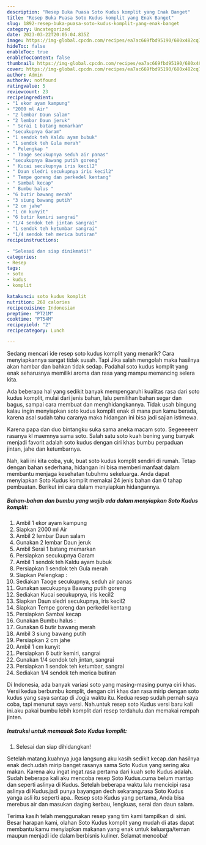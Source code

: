 ```yaml
---
description: "Resep Buka Puasa Soto Kudus komplit yang Enak Banget"
title: "Resep Buka Puasa Soto Kudus komplit yang Enak Banget"
slug: 1892-resep-buka-puasa-soto-kudus-komplit-yang-enak-banget
category: Uncategorized
date: 2023-03-22T20:05:04.835Z
image: https://img-global.cpcdn.com/recipes/ea7ac669fbd95190/680x482cq70/soto-kudus-komplit-foto-resep-utama.jpg
hideToc: false
enableToc: true
enableTocContent: false
thumbnail: https://img-global.cpcdn.com/recipes/ea7ac669fbd95190/680x482cq70/soto-kudus-komplit-foto-resep-utama.jpg
cover: https://img-global.cpcdn.com/recipes/ea7ac669fbd95190/680x482cq70/soto-kudus-komplit-foto-resep-utama.jpg
author: Admin
authorAv: notfound
ratingvalue: 5
reviewcount: 23
recipeingredient:
- "1 ekor ayam kampung"
- "2000 ml Air"
- "2 lembar Daun salam"
- "2 lembar Daun jeruk"
- " Serai 1 batang memarkan"
- "secukupnya Garam"
- "1 sendok teh Kaldu ayam bubuk"
- "1 sendok teh Gula merah"
- " Pelengkap "
- " Taoge secukupnya seduh air panas"
- "secukupnya Bawang putih goreng"
- " Kucai secukupnya iris kecil2"
- " Daun sledri secukupnya iris kecil2"
- " Tempe goreng dan perkedel kentang"
- " Sambal kecap"
- " Bumbu halus "
- "6 butir bawang merah"
- "3 siung bawang putih"
- "2 cm jahe"
- "1 cm kunyit"
- "6 butir kemiri sangrai"
- "1/4 sendok teh jintan sangrai"
- "1 sendok teh ketumbar sangrai"
- "1/4 sendok teh merica butiran"
recipeinstructions:

- "Selesai dan siap dinikmati!"
categories:
- Resep
tags:
- soto
- kudus
- komplit

katakunci: soto kudus komplit 
nutrition: 268 calories
recipecuisine: Indonesian
preptime: "PT21M"
cooktime: "PT54M"
recipeyield: "2"
recipecategory: Lunch

---
```



Sedang mencari ide resep soto kudus komplit yang menarik? Cara menyiapkannya sangat tidak susah. Tapi Jika salah mengolah maka hasilnya akan hambar dan bahkan tidak sedap. Padahal soto kudus komplit yang enak seharusnya memiliki aroma dan rasa yang mampu memancing selera kita.


Ada beberapa hal yang sedikit banyak mempengaruhi kualitas rasa dari soto kudus komplit, mulai dari jenis bahan, lalu pemilihan bahan segar dan bagus, sampai cara membuat dan menghidangkannya. Tidak usah bingung kalau ingin menyiapkan soto kudus komplit enak di mana pun kamu berada, karena asal sudah tahu caranya maka hidangan ini bisa jadi sajian istimewa.

Karena papa dan duo bintangku suka sama aneka macam soto. Segeeeeerr rasanya kl maemnya sama soto. Salah satu soto kuah bening yang banyak menjadi favorit adalah soto kudus dengan ciri khas bumbu perpaduan jintan, jahe dan ketumbarnya.


Nah, kali ini kita coba, yuk, buat soto kudus komplit sendiri di rumah. Tetap dengan bahan sederhana, hidangan ini bisa memberi manfaat dalam membantu menjaga kesehatan tubuhmu sekeluarga. Anda dapat menyiapkan Soto Kudus komplit memakai 24 jenis bahan dan 0 tahap pembuatan. Berikut ini cara dalam menyiapkan hidangannya.

<!--inarticleads1-->

##### Bahan-bahan dan bumbu yang wajib ada dalam menyiapkan Soto Kudus komplit:

1. Ambil 1 ekor ayam kampung
1. Siapkan 2000 ml Air
1. Ambil 2 lembar Daun salam
1. Gunakan 2 lembar Daun jeruk
1. Ambil  Serai 1 batang memarkan
1. Persiapkan secukupnya Garam
1. Ambil 1 sendok teh Kaldu ayam bubuk
1. Persiapkan 1 sendok teh Gula merah
1. Siapkan  Pelengkap :
1. Sediakan  Taoge secukupnya, seduh air panas
1. Gunakan secukupnya Bawang putih goreng
1. Sediakan  Kucai secukupnya, iris kecil2
1. Siapkan  Daun sledri secukupnya, iris kecil2
1. Siapkan  Tempe goreng dan perkedel kentang
1. Persiapkan  Sambal kecap
1. Gunakan  Bumbu halus :
1. Gunakan 6 butir bawang merah
1. Ambil 3 siung bawang putih
1. Persiapkan 2 cm jahe
1. Ambil 1 cm kunyit
1. Persiapkan 6 butir kemiri, sangrai
1. Gunakan 1/4 sendok teh jintan, sangrai
1. Persiapkan 1 sendok teh ketumbar, sangrai
1. Sediakan 1/4 sendok teh merica butiran


Di Indonesia, ada banyak variasi soto yang masing-masing punya ciri khas. Versi kedua berbumbu komplit, dengan ciri khas dan rasa mirip dengan soto kudus yang saya santap di Jogja waktu itu. Kedua resep sudah pernah saya coba, tapi menurut saya versi. Nah.untuk resep soto Kudus versi baru kali ini.aku pakai bumbu lebih komplit dari resep terdahulu.dan memakai rempah jinten. 

<!--inarticleads2-->

##### Instruksi untuk memasak Soto Kudus komplit:


1. Selesai dan siap dihidangkan!

Setelah matang.kuahnya juga langsung aku kasih sedikit kecap.dan hasilnya enak dech.udah mirip banget rasanya sama Soto Kudus yang sering aku makan. Karena aku ingat ingat.rasa pertama dari kuah soto Kudus adalah. Sudah beberapa kali aku mencoba resep Soto Kudus.cuma belum mantap dan seperti aslinya di Kudus. Setelah beberapa waktu lalu mencicipi rasa aslinya di Kudus.jadi punya bayangan dech sekarang.rasa Soto Kudus yanga asli itu seperti apa.. Resep soto Kudus yang pertama, Anda bisa merebus air dan masukan daging kerbau, lengkuas, serai dan daun salam. 

Terima kasih telah menggunakan resep yang tim kami tampilkan di sini. Besar harapan kami, olahan Soto Kudus komplit yang mudah di atas dapat membantu kamu menyiapkan makanan yang enak untuk keluarga/teman maupun menjadi ide dalam berbisnis kuliner. Selamat mencoba!
